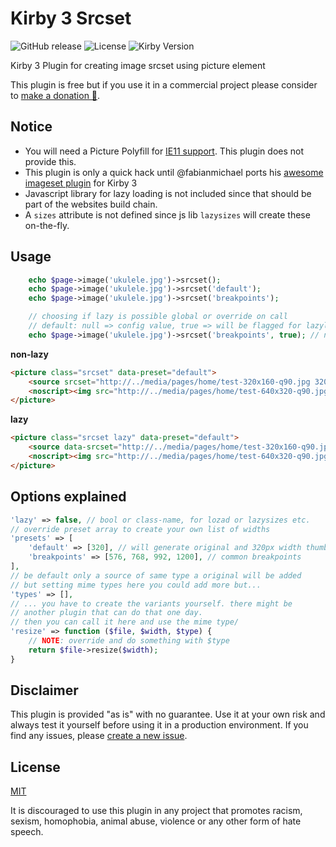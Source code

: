 # Kirby 3 Srcset

![GitHub release](https://img.shields.io/github/release/bnomei/kirby3-srcset.svg?maxAge=1800) ![License](https://img.shields.io/github/license/mashape/apistatus.svg) ![Kirby Version](https://img.shields.io/badge/Kirby-3%2B-black.svg)

Kirby 3 Plugin for creating image srcset using picture element

This plugin is free but if you use it in a commercial project please consider to [make a donation 🍻](https://www.paypal.me/bnomei/5).

## Notice

- You will need a Picture Polyfill for [IE11 support](https://caniuse.com/#search=picture). This plugin does not provide this.
- This plugin is only a quick hack until @fabianmichael ports his [awesome imageset plugin](https://github.com/fabianmichael/kirby-imageset) for Kirby 3
- Javascript library for lazy loading is not included since that should be part of the websites build chain.
- A `sizes` attribute is not defined since js lib `lazysizes` will create these on-the-fly.

## Usage

```php
    echo $page->image('ukulele.jpg')->srcset();
    echo $page->image('ukulele.jpg')->srcset('default');
    echo $page->image('ukulele.jpg')->srcset('breakpoints');

    // choosing if lazy is possible global or override on call
    // default: null => config value, true => will be flagged for lazyloading
    echo $page->image('ukulele.jpg')->srcset('breakpoints', true); // null, true, false, 'classname'
```

**non-lazy**
```html
<picture class="srcset" data-preset="default">
    <source srcset="http://../media/pages/home/test-320x160-q90.jpg 320w, http://../media/pages/home/test-640x320-q90.jpg 640w" type="image/jpeg" />
    <noscript><img src="http://../media/pages/home/test-640x320-q90.jpg" alt="test.jpg" /></noscript>
</picture>
```

**lazy**
```html
<picture class="srcset lazy" data-preset="default">
    <source data-srcset="http://../media/pages/home/test-320x160-q90.jpg 320w, http://../media/pages/home/test-640x320-q90.jpg 640w" type="image/jpeg" />
    <noscript><img src="http://../media/pages/home/test-640x320-q90.jpg" alt="test.jpg" /></noscript>
</picture>
```

## Options explained
```php
'lazy' => false, // bool or class-name, for lozad or lazysizes etc.
// override preset array to create your own list of widths
'presets' => [
    'default' => [320], // will generate original and 320px width thumb
    'breakpoints' => [576, 768, 992, 1200], // common breakpoints
],
// be default only a source of same type a original will be added
// but setting mime types here you could add more but...
'types' => [],
// ... you have to create the variants yourself. there might be
// another plugin that can do that one day.
// then you can call it here and use the mime type/
'resize' => function ($file, $width, $type) {
    // NOTE: override and do something with $type
    return $file->resize($width);
}
```


## Disclaimer

This plugin is provided "as is" with no guarantee. Use it at your own risk and always test it yourself before using it in a production environment. If you find any issues, please [create a new issue](https://github.com/bnomei/kirby3-srcset/issues/new).

## License

[MIT](https://opensource.org/licenses/MIT)

It is discouraged to use this plugin in any project that promotes racism, sexism, homophobia, animal abuse, violence or any other form of hate speech.

